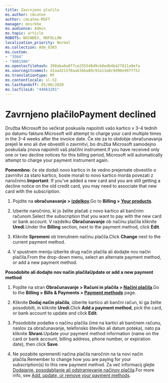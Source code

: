 ```yaml
---
title: Zavrnjeno plačilo
ms.author: cmcatee
author: cmcatee-MSFT
manager: mnirkhe
ms.audience: Admin
ms.topic: article
ROBOTS: NOINDEX, NOFOLLOW
localization_priority: Normal
ms.collection: Adm_O365
ms.custom:
- "3564"
- "9001506"
ms.openlocfilehash: 390aba6a8f7ce255548d9cb0edb4b427811a9efa
ms.sourcegitcommit: d1aad215f8aa636ba89c93a13a0c9d90e997f752
ms.translationtype: MT
ms.contentlocale: sl-SI
ms.lasthandoff: 05/06/2020
ms.locfileid: "44063201"
---
```

# <a name="payment-declined"></a><span data-ttu-id="92c2e-102">Zavrnjeno plačilo</span><span class="sxs-lookup"><span data-stu-id="92c2e-102">Payment declined</span></span>

<span data-ttu-id="92c2e-103">Družba Microsoft bo večkrat poskusila napolniti vašo kartico v 3–4 tednih po datumu fakture.</span><span class="sxs-lookup"><span data-stu-id="92c2e-103">Microsoft will attempt to charge your card multiple times in the 3-4 weeks after the invoice date.</span></span>  <span data-ttu-id="92c2e-104">Če ste za to obdobje obračunavanja prejeli le eno ali dve obvestili o zavrnitvi, bo družba Microsoft samodejno poskušala znova napolniti vaš plačilni instrument.</span><span class="sxs-lookup"><span data-stu-id="92c2e-104">If you have received only one or two decline notices for this billing period, Microsoft will automatically attempt to charge your payment instrument again.</span></span>  

<span data-ttu-id="92c2e-105">**Pomembno**: če ste dodali novo kartico in še vedno prejemate obvestilo o zavrnitvi za staro kartico, boste morali to novo kartico morda povezati z naročnino.</span><span class="sxs-lookup"><span data-stu-id="92c2e-105">**Important**: If you've added a new card and you are still getting a decline notice on the old credit card, you may need to associate that new card with the subscription.</span></span>

1. <span data-ttu-id="92c2e-106">Pojdite na **obračunavanje > [izdelkov](https://go.microsoft.com/fwlink/p/?linkid=842054)**.</span><span class="sxs-lookup"><span data-stu-id="92c2e-106">Go to **Billing > [Your products](https://go.microsoft.com/fwlink/p/?linkid=842054)**.</span></span>

2. <span data-ttu-id="92c2e-107">Izberite naročnino, ki jo želite plačati z novo kartico ali bančnim računom.</span><span class="sxs-lookup"><span data-stu-id="92c2e-107">Select the subscription that you want to pay with the new card or bank account.</span></span> <span data-ttu-id="92c2e-108">V razdelku **Obračunavanje** ob načinu plačila kliknite **Uredi**.</span><span class="sxs-lookup"><span data-stu-id="92c2e-108">Under the **Billing** section, next to the payment method, click **Edit**.</span></span>

3. <span data-ttu-id="92c2e-109">Kliknite **Spremeni** ob trenutnem načinu plačila.</span><span class="sxs-lookup"><span data-stu-id="92c2e-109">Click **Change** next to the current payment method.</span></span>

4. <span data-ttu-id="92c2e-110">V spustnem meniju izberite drug način plačila ali dodajte nov način plačila.</span><span class="sxs-lookup"><span data-stu-id="92c2e-110">From the drop-down menu, select an alternate payment method, or add a new payment method.</span></span>

<span data-ttu-id="92c2e-111">**Posodobite ali dodajte nov način plačila**</span><span class="sxs-lookup"><span data-stu-id="92c2e-111">**Update or add a new payment method**</span></span>

1. <span data-ttu-id="92c2e-112">Pojdite na stran **Obračunavanje > Računi in plačila > [Načini plačila](https://go.microsoft.com/fwlink/p/?linkid=2018806)**.</span><span class="sxs-lookup"><span data-stu-id="92c2e-112">Go to the **Billing > Bills & Payments > [Payment methods](https://go.microsoft.com/fwlink/p/?linkid=2018806)** page.</span></span>

2. <span data-ttu-id="92c2e-113">Kliknite **Dodaj način plačila**, izberite kartico ali bančni račun, ki ga želite posodobiti, in kliknite **Uredi**.</span><span class="sxs-lookup"><span data-stu-id="92c2e-113">Click **Add a payment method**, pick the card, or bank account to update and click **Edit**.</span></span>

3. <span data-ttu-id="92c2e-114">Posodobite podatke o načinu plačila (ime na kartici ali bančnem računu, naslov za obračunavanje, telefonsko številko ali datum poteka), nato pa kliknite **Shrani**.</span><span class="sxs-lookup"><span data-stu-id="92c2e-114">Update your payment method information (name on the card or bank account, billing address, phone number, or expiration date), then click **Save**.</span></span>

4. <span data-ttu-id="92c2e-115">Ne pozabite spremeniti načina plačila naročnin na ta novi način plačila.</span><span class="sxs-lookup"><span data-stu-id="92c2e-115">Remember to change how you are paying for your subscription(s) to this new payment method.</span></span> <span data-ttu-id="92c2e-116">Za več informacij glejte [Dodajanje, posodabljanje ali odstranjevanje načinov plačila](https://go.microsoft.com/fwlink/?linkid=2118133).</span><span class="sxs-lookup"><span data-stu-id="92c2e-116">For more info, see [Add, update, or remove your payment methods](https://go.microsoft.com/fwlink/?linkid=2118133).</span></span>
